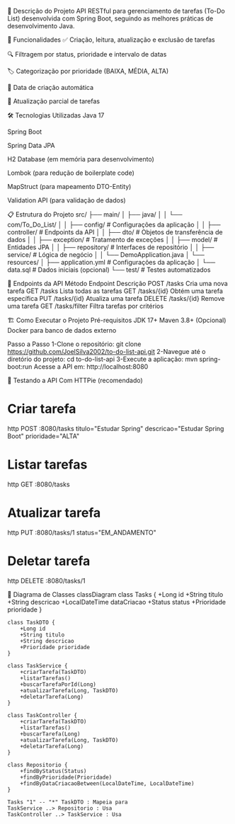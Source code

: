 📝 Descrição do Projeto
API RESTful para gerenciamento de tarefas (To-Do List) desenvolvida com Spring Boot, seguindo as melhores práticas de desenvolvimento Java.

🚀 Funcionalidades
✅ Criação, leitura, atualização e exclusão de tarefas

🔍 Filtragem por status, prioridade e intervalo de datas

🏷️ Categorização por prioridade (BAIXA, MÉDIA, ALTA)

📅 Data de criação automática

🔄 Atualização parcial de tarefas

🛠️ Tecnologias Utilizadas
Java 17

Spring Boot

Spring Data JPA

H2 Database (em memória para desenvolvimento)

Lombok (para redução de boilerplate code)

MapStruct (para mapeamento DTO-Entity)

Validation API (para validação de dados)

📋 Estrutura do Projeto
src/
├── main/
│   ├── java/
│   │   └── com/To_Do_List/
│   │       ├── config/       # Configurações da aplicação
│   │       ├── controller/   # Endpoints da API
│   │       ├── dto/          # Objetos de transferência de dados
│   │       ├── exception/    # Tratamento de exceções
│   │       ├── model/        # Entidades JPA
│   │       ├── repository/   # Interfaces de repositório
│   │       ├── service/      # Lógica de negócio
│   │       └── DemoApplication.java
│   └── resources/
│       ├── application.yml   # Configurações da aplicação
│       └── data.sql         # Dados iniciais (opcional)
└── test/                    # Testes automatizados

🔌 Endpoints da API
Método	Endpoint	Descrição
POST	/tasks	Cria uma nova tarefa
GET	/tasks	Lista todas as tarefas
GET	/tasks/{id}	Obtém uma tarefa específica
PUT	/tasks/{id}	Atualiza uma tarefa
DELETE	/tasks/{id}	Remove uma tarefa
GET	/tasks/filter	Filtra tarefas por critérios

🏗️ Como Executar o Projeto
Pré-requisitos
JDK 17+
Maven 3.8+
(Opcional) Docker para banco de dados externo

Passo a Passo
1-Clone o repositório:
git clone https://github.com/JoelSilva2002/to-do-list-api.git
2-Navegue até o diretório do projeto:
cd to-do-list-api
3-Execute a aplicação:
mvn spring-boot:run
Acesse a API em:
http://localhost:8080

🧪 Testando a API
Com HTTPie (recomendado)

# Criar tarefa
http POST :8080/tasks titulo="Estudar Spring" descricao="Estudar Spring Boot" prioridade="ALTA"

# Listar tarefas
http GET :8080/tasks

# Atualizar tarefa
http PUT :8080/tasks/1 status="EM_ANDAMENTO"

# Deletar tarefa
http DELETE :8080/tasks/1

🧠 Diagrama de Classes
classDiagram
    class Tasks {
        +Long id
        +String titulo
        +String descricao
        +LocalDateTime dataCriacao
        +Status status
        +Prioridade prioridade
    }
    
    class TaskDTO {
        +Long id
        +String titulo
        +String descricao
        +Prioridade prioridade
    }
    
    class TaskService {
        +criarTarefa(TaskDTO)
        +listarTarefas()
        +buscarTarefaPorId(Long)
        +atualizarTarefa(Long, TaskDTO)
        +deletarTarefa(Long)
    }
    
    class TaskController {
        +criarTarefa(TaskDTO)
        +listarTarefas()
        +buscarTarefa(Long)
        +atualizarTarefa(Long, TaskDTO)
        +deletarTarefa(Long)
    }
    
    class Repositorio {
        +findByStatus(Status)
        +findByPrioridade(Prioridade)
        +findByDataCriacaoBetween(LocalDateTime, LocalDateTime)
    }
    
    Tasks "1" -- "*" TaskDTO : Mapeia para
    TaskService ..> Repositorio : Usa
    TaskController ..> TaskService : Usa
    
